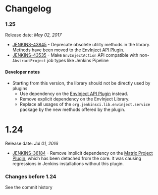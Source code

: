 Changelog
===

### 1.25

Release date: _May 02, 2017_

* [JENKINS-43845](https://issues.jenkins-ci.org/browse/JENKINS-43845) -
Deprecate obsolete utility methods in the library.
Methods have been moved to the [EnvInject API Plugin](https://plugins.jenkins.io/envinject-api).
* [JENKINS-43535](https://issues.jenkins-ci.org/browse/JENKINS-43535) - 
Make `EnvInjectAction` API compatible with non-`AbstractProject` job types like Jenkins Pipeline

#### Developer notes

* Starting from this version, the library should not be directly used by plugins
  * Use dependency on the [EnvInject API Plugin](https://plugins.jenkins.io/envinject-api) instead.
  * Remove explicit dependency on the EnvInject Library.
  * Replace all usages of the 
`org.jenkinsci.lib.envinject.service` package by the new methods offered by the plugin. 

# 1.24

Release date: _Jul 01, 2016_

* [JENKINS-36184](https://issues.jenkins-ci.org/browse/JENKINS-36184) - 
Remove implicit dependency on the [Matrix Project Plugin](https://plugins.jenkins.io/matrix-project), 
which has been detached from the core.
It was causing regressions in Jenkins installations without this plugin.
 
### Changes before 1.24

See the commit history